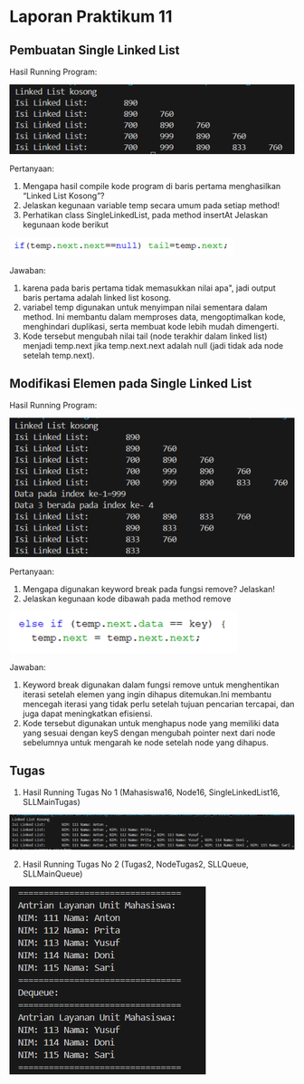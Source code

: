 # Laporan Praktikum 11

## Pembuatan Single Linked List

Hasil Running Program:

<img src = "image.png">

Pertanyaan:
1. Mengapa hasil compile kode program di baris pertama menghasilkan “Linked List Kosong”?
2. Jelaskan kegunaan variable temp secara umum pada setiap method!
3. Perhatikan class SingleLinkedList, pada method insertAt Jelaskan kegunaan kode berikut

<img src = "image-1.png">

Jawaban:
1. karena pada baris pertama tidak memasukkan nilai apa", jadi output baris pertama adalah linked list kosong.
2. variabel temp digunakan untuk menyimpan nilai sementara dalam method. Ini membantu dalam memproses data, mengoptimalkan kode, menghindari duplikasi, serta membuat kode lebih mudah dimengerti. 
3. Kode tersebut mengubah nilai tail (node terakhir dalam linked list) menjadi temp.next jika temp.next.next adalah null (jadi tidak ada node setelah temp.next).

## Modifikasi Elemen pada Single Linked List

Hasil Running Program:

<img src = "image-3.png">

Pertanyaan:
1. Mengapa digunakan keyword break pada fungsi remove? Jelaskan!
2. Jelaskan kegunaan kode dibawah pada method remove

<img src = "image-2.png">

Jawaban:
1. Keyword break digunakan dalam fungsi remove untuk menghentikan iterasi setelah elemen yang ingin dihapus ditemukan.Ini membantu mencegah iterasi yang tidak perlu setelah tujuan pencarian tercapai, dan juga dapat meningkatkan efisiensi.
2. Kode tersebut digunakan untuk menghapus node yang memiliki data yang sesuai dengan keyS dengan mengubah pointer next dari node sebelumnya untuk mengarah ke node setelah node yang dihapus.


## Tugas

1. Hasil Running Tugas No 1 (Mahasiswa16, Node16, SingleLinkedList16, SLLMainTugas)

<img src = "image-4.png">

2. Hasil Running Tugas No 2 (Tugas2, NodeTugas2, SLLQueue, SLLMainQueue)

<img src = "image-5.png">